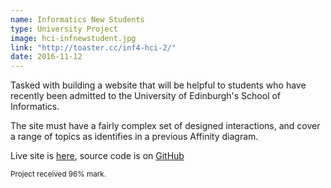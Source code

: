 ```yaml
---
name: Informatics New Students
type: University Project
image: hci-infnewstudent.jpg
link: "http://toaster.cc/inf4-hci-2/"
date: 2016-11-12
---
```


Tasked with building a website  that will be helpful to students who have 
recently been admitted to the University of Edinburgh's School of Informatics.

The site must have a fairly complex set of designed interactions, and cover
a range of topics as identifies in a previous Affinity diagram.

Live site is [here](http://toaster.cc/inf4-hci-2), source code is 
on [GitHub](https://github.com/AngusP/inf4-hci-2)

<small>
Project received 96% mark.
</small>

